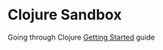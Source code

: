 
# Clojure Sandbox

Going through Clojure [Getting Started][1] guide

[1]: https://clojure.org/guides/getting_started
